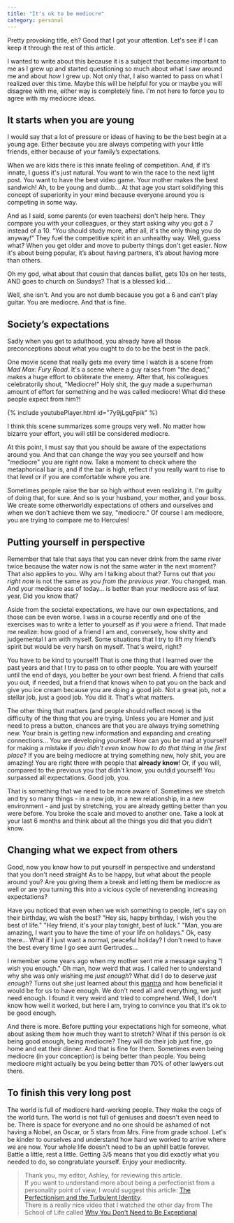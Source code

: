 ```yaml
---
title: "It's ok to be mediocre"
category: personal
---
```


Pretty provoking title, eh? Good that I got your attention. Let's see if I can keep it through the rest of this article.

I wanted to write about this because it is a subject that became important to me as I grew up and started questioning so much about what I saw around me and about _how_ I grew up. Not only that, I also wanted to pass on what I realized over this time. Maybe this will be helpful for you or maybe you will disagree with me, either way is completely fine. I'm not here to force you to agree with my mediocre ideas.

## It starts when you are young

I would say that a lot of pressure or ideas of having to be the best begin at a young age. Either because you are always competing with your little friends, either because of your family’s expectations.

When we are kids there is this innate feeling of competition. And, if it’s innate, I guess it's just natural. You want to win the race to the next light post. You want to have the best video game. Your mother makes the best sandwich! Ah, to be young and dumb… At that age you start solidifying this concept of superiority in your mind because everyone around you is competing in some way.

And as I said, some parents (or even teachers) don't help here. They compare you with your colleagues, or they start asking why you got a 7 instead of a 10. “You should study more, after all, it's the only thing you do anyway!” They fuel the competitive spirit in an unhealthy way.
Well, guess what? When you get older and move to puberty things don't get easier. Now it's about being popular, it’s about having partners, it’s about having more than others.

Oh my god, what about that cousin that dances ballet, gets 10s on her tests, AND goes to church on Sundays? That is a blessed kid…

Well, she isn't. And you are not dumb because you got a 6 and can't play guitar. You are mediocre. And that is fine.

## Society’s expectations

Sadly when you get to adulthood, you already have all those preconceptions about what you ought to do to be the best in the pack.

One movie scene that really gets me every time I watch is a scene from _Mad Max: Fury Road_. It's a scene where a guy raises from "the dead," makes a huge effort to obliterate the enemy. After that, his colleagues celebratorily shout, "Mediocre!" Holy shit, the guy made a superhuman amount of effort for something and he was called mediocre! What did these people expect from him?!

{% include youtubePlayer.html id="7y9jLgqFpik" %}

I think this scene summarizes some groups very well. No matter how bizarre your effort, you will still be considered mediocre.

At this point, I must say that you should be aware of the expectations around you. And that can change the way you see yourself and how "mediocre" you are right now. Take a moment to check where the metaphorical bar is, and if the bar is high, reflect if you really want to rise to that level or if you are comfortable where you are.

Sometimes people raise the bar so high without even realizing it. I'm guilty of doing that, for sure. And so is your husband, your mother, and your boss. We create some otherworldly expectations of others and ourselves and when we don't achieve them we say, "mediocre." Of course I am mediocre, you are trying to compare me to Hercules!

## Putting yourself in perspective

Remember that tale that says that you can never drink from the same river twice because the water now is not the same water in the next moment? That also applies to you. Why am I talking about that? Turns out that _you right now_ is not the same as _you from the previous year_. You changed, man. And your mediocre ass of today… is better than your mediocre ass of last year. Did you know that?

Aside from the societal expectations, we have our own expectations, and those can be even worse. I was in a course recently and one of the exercises was to write a letter to yourself as if you were a friend. That made me realize: how good of a friend I am and, conversely, how shitty and judgemental I am with myself. Some situations that I try to lift my friend’s spirit but would be very harsh on myself. That's weird, right?

You have to be kind to yourself! That is one thing that I learned over the past years and that I try to pass on to other people. You are with yourself until the end of days, you better be your own best friend. A friend that calls you out, if needed, but a friend that knows when to pat you on the back and give you ice cream because you are doing a good job. Not a great job, not a stellar job, just a good job. You did it. That's what matters. 

The other thing that matters (and people should reflect more) is the difficulty of the thing that you are trying. Unless you are Homer and just need to press a button, chances are that you are always trying something new. Your brain is getting new information and expanding and creating connections... You are developing yourself. How can you be mad at yourself for making a mistake if _you didn't even know how to do that thing in the first place_? If you are being mediocre at trying something new, holy shit, you are amazing! You are right there with people that **already know**! Or, if you will, compared to the previous you that didn't know, you outdid yourself! You surpassed all expectations. Good job, you.

That is something that we need to be more aware of. Sometimes we stretch and try so many things - in a new job, in a new relationship, in a new environment - and just by stretching, you are already getting better than you were before. You broke the scale and moved to another one. Take a look at your last 6 months and think about all the things you did that you didn't know. 

## Changing what we expect from others

Good, now you know how to put yourself in perspective and understand that you don't need straight As to be happy, but what about the people around you? Are you giving them a break and letting them be mediocre as well or are you turning this into a vicious cycle of neverending increasing expectations?

Have you noticed that even when we wish something to people, let's say on their birthday, we wish the best? "Hey sis, happy birthday, I wish you the best of life." "Hey friend, it's your play tonight, best of luck." "Man, you are amazing, I want you to have the time of your life on holidays." Ok, easy there… What if I just want a normal, peaceful holiday? I don't need to have the best every time I go see aunt Gertrudes… 

I remember some years ago when my mother sent me a message saying "I wish you enough." Oh man, how weird that was. I called her to understand why she was only wishing me _just enough_? What did I do to deserve _just enough_? Turns out she just learned about this [mantra](https://www.momalot.com/i-wish-you-enough/) and how beneficial it would be for us to have enough. We don't need all and everything, we just need enough. I found it very weird and tried to comprehend. Well, I don't know how well it worked, but here I am, trying to convince you that it's ok to be good enough.

And there is more. Before putting your expectations high for someone, what about asking them how much they want to stretch? What if this person is ok being good enough, being mediocre? They will do their job just fine, go home and eat their dinner. And that is fine for them. Sometimes even being mediocre (in your conception) is being better than people. You being mediocre might actually be you being better than 70% of other lawyers out there.

## To finish this very long post 

The world is full of mediocre hard-working people. They make the cogs of the world turn. The world is not full of geniuses and doesn't even need to be. There is space for everyone and no one should be ashamed of not having a Nobel, an Oscar, or 5 stars from Mrs. Fine from grade school.
Let's be kinder to ourselves and understand how hard we worked to arrive where we are now. Your whole life doesn't need to be an uphill battle forever. Battle a little, rest a little. Getting 3/5 means that you did exactly what you needed to do, so congratulate yourself. Enjoy your mediocrity.

> Thank you, my editor, Ashley, for reviewing this article.  
> If you want to understand more about being a perfectionist from a personality point of view, I would suggest this article: [The Perfectionism and the Turbulent Identity](https://www.16personalities.com/articles/the-perfectionism-and-the-turbulent-identity).  
> There is a really nice video that I watched the other day from The School of Life called [Why You Don't Need to Be Exceptional](https://youtu.be/pvgfucVF5cU)
